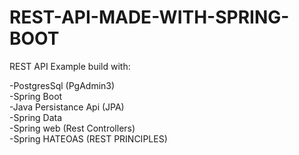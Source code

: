 # REST-API-MADE-WITH-SPRING-BOOT

REST API Example build with:

-PostgresSql (PgAdmin3)</br>
-Spring Boot</br>
-Java Persistance Api (JPA)</br>
-Spring Data</br>
-Spring web (Rest Controllers)</br>
-Spring HATEOAS (REST PRINCIPLES)</br>


